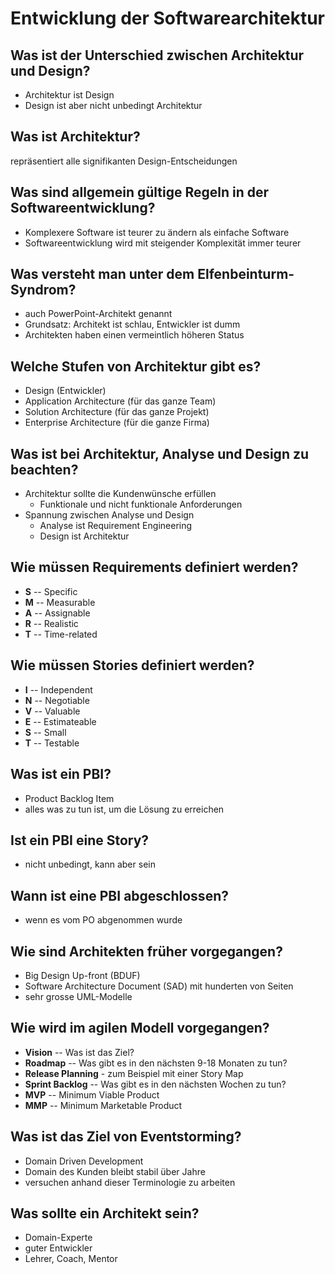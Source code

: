 # Entwicklung der Softwarearchitektur

## Was ist der Unterschied zwischen Architektur und Design?
* Architektur ist Design
* Design ist aber nicht unbedingt Architektur

## Was ist Architektur?
repräsentiert alle signifikanten Design-Entscheidungen

## Was sind allgemein gültige Regeln in der Softwareentwicklung?
* Komplexere Software ist teurer zu ändern als einfache Software
* Softwareentwicklung wird mit steigender Komplexität immer teurer

## Was versteht man unter dem Elfenbeinturm-Syndrom?
* auch PowerPoint-Architekt genannt
* Grundsatz: Architekt ist schlau, Entwickler ist dumm
* Architekten haben einen vermeintlich höheren Status

## Welche Stufen von Architektur gibt es?
* Design (Entwickler)
* Application Architecture (für das ganze Team)
* Solution Architecture (für das ganze Projekt)
* Enterprise Architecture (für die ganze Firma)

## Was ist bei Architektur, Analyse und Design zu beachten?
* Architektur sollte die Kundenwünsche erfüllen
    * Funktionale und nicht funktionale Anforderungen
* Spannung zwischen Analyse und Design
    * Analyse ist Requirement Engineering
    * Design ist Architektur

## Wie müssen Requirements definiert werden?
* __S__ -- Specific
* __M__ -- Measurable
* __A__ -- Assignable
* __R__ -- Realistic
* __T__ -- Time-related

## Wie müssen Stories definiert werden?
* __I__ -- Independent
* __N__ -- Negotiable
* __V__ -- Valuable
* __E__ -- Estimateable
* __S__ -- Small
* __T__ -- Testable

## Was ist ein PBI?
* Product Backlog Item
* alles was zu tun ist, um die Lösung zu erreichen

## Ist ein PBI eine Story?
* nicht unbedingt, kann aber sein

## Wann ist eine PBI abgeschlossen?
* wenn es vom PO abgenommen wurde

## Wie sind Architekten früher vorgegangen?
* Big Design Up-front (BDUF)
* Software Architecture Document (SAD) mit hunderten von Seiten
* sehr grosse UML-Modelle

## Wie wird im agilen Modell vorgegangen?
* __Vision__ -- Was ist das Ziel?
* __Roadmap__ -- Was gibt es in den nächsten 9-18 Monaten zu tun?
* __Release Planning__ - zum Beispiel mit einer Story Map
* __Sprint Backlog__ -- Was gibt es in den nächsten Wochen zu tun?
* __MVP__ -- Minimum Viable Product
* __MMP__ -- Minimum Marketable Product

## Was ist das Ziel von Eventstorming?
* Domain Driven Development
* Domain des Kunden bleibt stabil über Jahre
* versuchen anhand dieser Terminologie zu arbeiten

## Was sollte ein Architekt sein?
* Domain-Experte
* guter Entwickler
* Lehrer, Coach, Mentor

